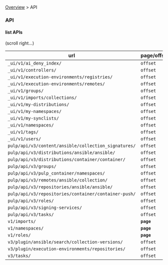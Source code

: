 [Overview](Hub-Overview.md) > API

### API

#### list APIs

(scroll right...)

| url | page/offset | page_size/limit | sort/order_by/ordering | results | count |
|-|-|-|-|-|-|
|`_ui/v1/ai_deny_index/`|`offset`|`limit`|`sort`|`results`|**`count`**|
|`_ui/v1/controllers/`|`offset`|`limit`|`sort`|`data`|`meta.count`|
|`_ui/v1/execution-environments/registries/`|`offset`|`limit`|`sort`|`data`|`meta.count`|
|`_ui/v1/execution-environments/remotes/`|`offset`|`limit`|`sort`|`data`|`meta.count`|
|`_ui/v1/groups/`|`offset`|`limit`|`sort`|`data`|`meta.count`|
|`_ui/v1/imports/collections/`|`offset`|`limit`|`sort`|`data`|`meta.count`|
|`_ui/v1/my-distributions/`|`offset`|`limit`|`sort`|`data`|`meta.count`|
|`_ui/v1/my-namespaces/`|`offset`|`limit`|`sort`|`data`|`meta.count`|
|`_ui/v1/my-synclists/`|`offset`|`limit`|`sort`|`data`|`meta.count`|
|`_ui/v1/namespaces/`|`offset`|`limit`|`sort`|`data`|`meta.count`|
|`_ui/v1/tags/`|`offset`|`limit`|`sort`|`data`|`meta.count`|
|`_ui/v1/users/`|`offset`|`limit`|`sort`|`data`|`meta.count`|
|`pulp/api/v3/content/ansible/collection_signatures/`|`offset`|`limit`|`ordering`|`results`|`count`|
|`pulp/api/v3/distributions/ansible/ansible/`|`offset`|`limit`|`ordering`|`results`|`count`|
|`pulp/api/v3/distributions/container/container/`|`offset`|`limit`|`ordering`|`results`|`count`|
|`pulp/api/v3/groups/`|`offset`|`limit`|`ordering`|`results`|`count`|
|`pulp/api/v3/pulp_container/namespaces/`|`offset`|`limit`|**`sort`**|`results`|`count`|
|`pulp/api/v3/remotes/ansible/collection/`|`offset`|`limit`|`ordering`|`results`|`count`|
|`pulp/api/v3/repositories/ansible/ansible/`|`offset`|`limit`|`ordering`|`results`|`count`|
|`pulp/api/v3/repositories/container/container-push/`|`offset`|`limit`|`ordering`|`results`|`count`|
|`pulp/api/v3/roles/`|`offset`|`limit`|`ordering`|`results`|`count`|
|`pulp/api/v3/signing-services/`|`offset`|`limit`|`ordering`|`results`|`count`|
|`pulp/api/v3/tasks/`|`offset`|`limit`|`ordering`|`results`|`count`|
|`v1/imports/`|**`page`**|**`page_size`**|**`order_by`**|`results`|`count`|
|`v1/namespaces/`|**`page`**|**`page_size`**|**`sort`**|`results`|`count`|
|`v1/roles/`|**`page`**|**`page_size`**|**`order_by`**|`results`|`count`|
|`v3/plugin/ansible/search/collection-versions/`|`offset`|`limit`|**`order_by`**|`data`|`meta.count`|
|`v3/plugin/execution-environments/repositories/`|`offset`|`limit`|**`sort`**|`data`|`meta.count`|
|`v3/tasks/`|`offset`|`limit`|**`sort`**|`data`|`meta.count`|
